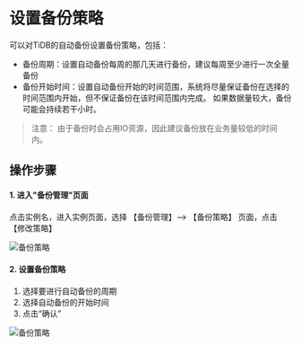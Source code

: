 # 设置备份策略

可以对TiDB的自动备份设置备份策略，包括：
- 备份周期：设置自动备份每周的那几天进行备份，建议每周至少进行一次全量备份
- 备份开始时间：设置自动备份开始的时间范围，系统将尽量保证备份在选择的时间范围内开始，但不保证备份在该时间范围内完成。 如果数据量较大，备份可能会持续若干小时。

> 注意： 由于备份时会占用IO资源，因此建议备份放在业务量较低的时间内。

## 操作步骤
#### 1. 进入"备份管理"页面
点击实例名，进入实例页面，选择 【备份管理】--> 【备份策略】 页面，点击【修改策略】

![备份策略](../../../../../image/JCHDB/modify-backup-strategy-1.png)

#### 2. 设置备份策略
1. 选择要进行自动备份的周期
2. 选择自动备份的开始时间
3. 点击“确认”

![备份策略](../../../../../image/JCHDB/modify-backup-strategy-2.png)
